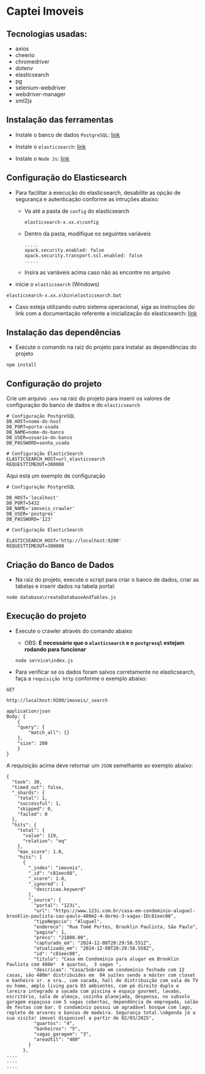 # Captei Imoveis

## Tecnologias usadas:
- axios
- cheerio
- chromedriver
- dotenv
- elasticsearch
- pg
- selenium-webdriver
- webdriver-manager
- xml2js

## Instalação das ferramentas

- Instale o banco de dados `PostgreSQL`: [link](https://www.postgresql.org/download/)

- Instale o `elasticsearch`: [link](https://www.elastic.co/downloads/elasticsearch)

- Instale o `Node Js`: [link](https://nodejs.org/pt/download/package-manager) 

## Configuração do Elasticsearch

- Para facilitar a execução do elasticsearch, desabilite as opção de segurança e autenticação conforme as intruções abaixo:
    
    - Va até a pasta de `config` do elasticsearch
        ```
        elasticsearch-x.xx.x\config
        ``` 
    - Dentro da pasta, modifique os seguintes variáveis
        ```
        .....
        xpack.security.enabled: false
        xpack.security.transport.ssl.enabled: false
        .....
        ```
    - Insira as variáveis acima caso não as encontre no arquivo 

- inicie o `elasticsearch` (Windows)
```
elasticsearch-x.xx.x\bin\elasticsearch.bat
```

- Caso esteja utilizando outro sistema operacional, siga as instruções do link com a documentação referente a inicialização do elasticsearch: [link](https://www.elastic.co/guide/en/elasticsearch/reference/current/starting-elasticsearch.html)

## Instalação das dependências

- Execute o comando na raiz do projeto para instalar as dependências do projeto
```
npm install
``` 

## Configuração do projeto

Crie um arquivo `.env` na raiz do projeto para inserir os valores de configuração do banco de dados e do `elasticsearch`
```
# Configuração PostgreSQL
DB_HOST=nome-do-host
DB_PORT=porta-usada
DB_NAME=nome-do-banco
DB_USER=usuario-do-banco
DB_PASSWORD=senha_usada

# Configuração ElasticSearch 
ELASTICSEARCH_HOST=url_elasticsearch
REQUESTTIMEOUT=300000
```

Aqui está um exemplo de configuração

```
# Configuração PostgreSQL

DB_HOST='localhost'
DB_PORT=5432
DB_NAME='imoveis_crawler'
DB_USER='postgres'
DB_PASSWORD='123'

# Configuração ElasticSearch 

ELASTICSEARCH_HOST='http://localhost:9200'
REQUESTTIMEOUT=300000
```

## Criação do Banco de Dados 

- Na raiz do projeto, execute o script para criar o banco de dados, criar as tabelas e inserir dados na tabela portal:
```
node database\createDatabaseAndTables.js
```

## Execução do projeto

- Execute o crawler através do comando abaixo

    - OBS: **É necessário que o `elasticsearch` e o `postgresql` estejam rodando para funcionar**
    ```
    node service\index.js
    ```

- Para verificar se os dados foram salvos corretamente no elasticsearch, faça a `requisição http` conforme o exemplo abaixo:

```
GET 

http://localhost:9200/imoveis/_search

application/json
Body: {
    {
    "query": {
        "match_all": {}
    },
    "size": 200
    }
}
```

A requisição acima deve retornar um `JSON` semelhante ao exemplo abaixo:

```
{
  "took": 30,
  "timed_out": false,
  "_shards": {
    "total": 1,
    "successful": 1,
    "skipped": 0,
    "failed": 0
  },
  "hits": {
    "total": {
      "value": 119,
      "relation": "eq"
    },
    "max_score": 1.0,
    "hits": [
      {
        "_index": "imoveis",
        "_id": "c81eec08",
        "_score": 1.0,
        "_ignored": [
          "descricao.keyword"
        ],
        "_source": {
          "portal": "123i",
          "url": "https://www.123i.com.br/casa-em-condominio-aluguel-brooklin-paulista-sao-paulo-480m2-4-dorms-3-vagas-IDc81eec08",
          "tipoNegocio": "Aluguel",
          "endereco": "Rua Tomé Portes, Brooklin Paulista, São Paulo",
          "pagina": 1,
          "preco": "21800.00",
          "capturado_em": "2024-12-08T20:29:58.551Z",
          "atualizado_em": "2024-12-08T20:29:58.558Z",
          "id": "c81eec08",
          "titulo": "Casa em Condomínio para alugar em Brooklin Paulista com 480m²  4 quartos,  3 vagas ",
          "descricao": "Casa/Sobrado em condomínio fechado com 12 casas, são 480m² distribuídos em  04 suítes sendo a máster com closet e banheiro sr. e sra., com sacada, hall de distribuição com sala de TV ou home, amplo living para 03 ambientes, com pé direito duplo e lareira integrado a sacada com piscina e espaço gourmet, lavabo, escritório, sala de almoço, cozinha planejada, despensa, no subsolo garagem espaçosa com 5 vagas cobertas, dependência de empregada, salão de festas com bar. O condomínio possui um agradável bosque com lago, repleto de arvores e bancos de madeira. Segurança total.\nAgenda já a sua visita! imovel disponivel a partir de 02/03/2025",
          "quartos": "4",
          "banheiros": "5",
          "vagas_garagem": "3",
          "areaUtil": "480"
        }
      },
....
....
....
```